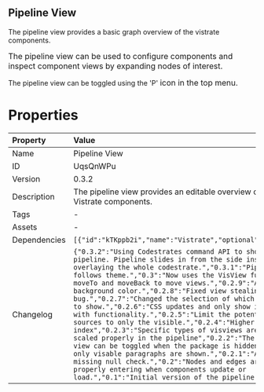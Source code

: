 <h2>Pipeline View&nbsp;</h2><p>The pipeline view provides a basic graph overview of the vistrate components.&nbsp;</p><p><span style="color: var(--color-secondary-text); font-family: var(--font-secondary); font-size: 1rem; background-color: var(--color-primary-shade-2);">The pipeline view can be used to configure components and inspect component views by expanding nodes of interest.&nbsp;</span><br></p><p>The pipeline view can be toggled using the 'P'&nbsp;<span style="color: var(--color-secondary-text); font-family: var(--font-secondary); font-size: 1rem; background-color: var(--color-primary-shade-2);">icon in the top menu.</span></p>

# Properties

| Property | Value |
| :--- | :--- |
| Name | Pipeline View |
| ID | UqsQnWPu |
| Version | 0.3.2 |
| Description | The pipeline view provides an editable overview of Vistrate components. |
| Tags | - |
| Assets | - |
| Dependencies | `[{"id":"kTKppb2i","name":"Vistrate","optional":false}]` |
| Changelog | `{"0.3.2":"Using Codestrates command API to show pipeline. Pipeline slides in from the side instead of overlaying the whole codestrate.","0.3.1":"Pipeline follows theme.","0.3":"Now uses the VisView functions moveTo and moveBack to move views.","0.2.9":"Added background color.","0.2.8":"Fixed view stealing bug.","0.2.7":"Changed the selection of which sections to show.","0.2.6":"CSS updates and only show icons with functionality.","0.2.5":"Limit the potential sources to only the visible.","0.2.4":"Higher z-index","0.2.3":"Specific types of visviews are now scaled properly in the pipeline","0.2.2":"The pipeline view can be toggled when the package is hidden and only visable paragraphs are shown.","0.2.1":"Added a missing null check.","0.2":"Nodes and edges are now properly entering when components update or load.","0.1":"Initial version of the pipeline view."}` |